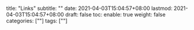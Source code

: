 # 

title: "Links"
subtitle: ""
date: 2021-04-03T15:04:57+08:00
lastmod: 2021-04-03T15:04:57+08:00
draft: false
toc:
  enable: true
weight: false
categories: [""]
tags: [""]

